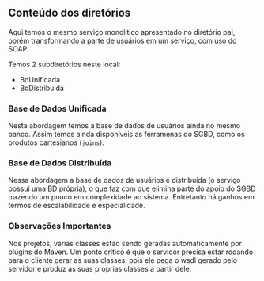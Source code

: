 ## Conteúdo dos diretórios

Aqui temos o mesmo serviço monolítico apresentado no diretório pai, porém transformando a parte
de usuários em um serviço, com uso do SOAP.

Temos 2 subdiretórios neste local:

- BdUnificada
- BdDistribuida

### Base de Dados Unificada

Nesta abordagem temos a base de dados de usuários ainda no mesmo banco. Assim temos ainda 
disponíveis as ferramenas do SGBD, como os produtos cartesianos (`joins`).

### Base de Dados Distribuída

Nessa abordagem a base de dados de usuários é distribuída (o serviço possui uma BD própria), 
o que faz com que elimina parte do apoio do SGBD trazendo um pouco em complexidade ao sistema.
Entretanto há ganhos em termos de escalabilidade e especialidade.

### Observações Importantes

Nos projetos, várias classes estão sendo geradas automaticamente por plugins do Maven. Um ponto
crítico é que o servidor precisa estar rodando para o cliente gerar as suas classes, pois ele
pega o wsdl gerado pelo servidor e produz as suas próprias classes a partir dele.
